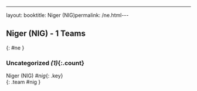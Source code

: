 ---
layout: booktitle: Niger (NIG)permalink: /ne.html---

## Niger (NIG) - 1 Teams
{: #ne }









### Uncategorized _(1)_{:.count}

Niger  (NIG)  _#nig_{: .key} <br>
{: .team #nig }


 
